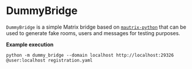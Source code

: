 # DummyBridge

`DummyBridge` is a simple Matrix bridge based on [`mautrix-python`](https://github.com/mautrix/python/) that can be used to generate fake rooms, users and messages for testing purposes.

**Example execution**

```
python -m dummy_bridge --domain localhost http://localhost:29326 @user:localhost registration.yaml
```
